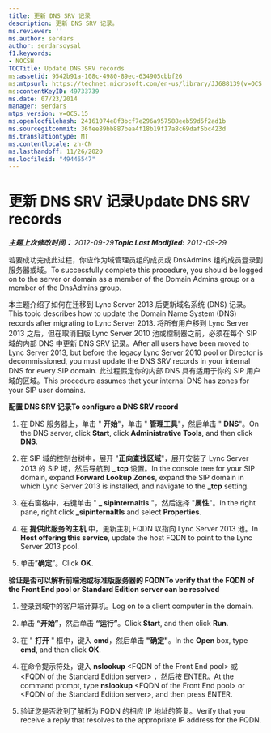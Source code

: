 ```yaml
---
title: 更新 DNS SRV 记录
description: 更新 DNS SRV 记录。
ms.reviewer: ''
ms.author: serdars
author: serdarsoysal
f1.keywords:
- NOCSH
TOCTitle: Update DNS SRV records
ms:assetid: 9542b91a-108c-4980-89ec-634905cbbf26
ms:mtpsurl: https://technet.microsoft.com/en-us/library/JJ688139(v=OCS.15)
ms:contentKeyID: 49733739
ms.date: 07/23/2014
manager: serdars
mtps_version: v=OCS.15
ms.openlocfilehash: 24161074e8f3bcf7e296a957588eeb59d5f2ad1b
ms.sourcegitcommit: 36fee89bb887bea4f18b19f17a8c69daf5bc423d
ms.translationtype: MT
ms.contentlocale: zh-CN
ms.lasthandoff: 11/26/2020
ms.locfileid: "49446547"
---
```

# <a name="update-dns-srv-records"></a><span data-ttu-id="cfbc4-103">更新 DNS SRV 记录</span><span class="sxs-lookup"><span data-stu-id="cfbc4-103">Update DNS SRV records</span></span>

<div data-xmlns="http://www.w3.org/1999/xhtml">

<div class="topic" data-xmlns="http://www.w3.org/1999/xhtml" data-msxsl="urn:schemas-microsoft-com:xslt" data-cs="https://msdn.microsoft.com/">

<div data-asp="https://msdn2.microsoft.com/asp">



</div>

<div id="mainSection">

<div id="mainBody"><span data-ttu-id="cfbc4-104">

<span> </span></span><span class="sxs-lookup"><span data-stu-id="cfbc4-104">

<span> </span></span></span>

<span data-ttu-id="cfbc4-105">_**主题上次修改时间：** 2012-09-29_</span><span class="sxs-lookup"><span data-stu-id="cfbc4-105">_**Topic Last Modified:** 2012-09-29_</span></span>

<span data-ttu-id="cfbc4-106">若要成功完成此过程，你应作为域管理员组的成员或 DnsAdmins 组的成员登录到服务器或域。</span><span class="sxs-lookup"><span data-stu-id="cfbc4-106">To successfully complete this procedure, you should be logged on to the server or domain as a member of the Domain Admins group or a member of the DnsAdmins group.</span></span>

<span data-ttu-id="cfbc4-107">本主题介绍了如何在迁移到 Lync Server 2013 后更新域名系统 (DNS) 记录。</span><span class="sxs-lookup"><span data-stu-id="cfbc4-107">This topic describes how to update the Domain Name System (DNS) records after migrating to Lync Server 2013.</span></span> <span data-ttu-id="cfbc4-108">将所有用户移到 Lync Server 2013 之后，但在取消旧版 Lync Server 2010 池或控制器之前，必须在每个 SIP 域的内部 DNS 中更新 DNS SRV 记录。</span><span class="sxs-lookup"><span data-stu-id="cfbc4-108">After all users have been moved to Lync Server 2013, but before the legacy Lync Server 2010 pool or Director is decommissioned, you must update the DNS SRV records in your internal DNS for every SIP domain.</span></span> <span data-ttu-id="cfbc4-109">此过程假定你的内部 DNS 具有适用于你的 SIP 用户域的区域。</span><span class="sxs-lookup"><span data-stu-id="cfbc4-109">This procedure assumes that your internal DNS has zones for your SIP user domains.</span></span>

<span data-ttu-id="cfbc4-110">**配置 DNS SRV 记录**</span><span class="sxs-lookup"><span data-stu-id="cfbc4-110">**To configure a DNS SRV record**</span></span>

1.  <span data-ttu-id="cfbc4-111">在 DNS 服务器上，单击 " **开始**"，单击 " **管理工具**"，然后单击 " **DNS**"。</span><span class="sxs-lookup"><span data-stu-id="cfbc4-111">On the DNS server, click **Start**, click **Administrative Tools**, and then click **DNS**.</span></span>

2.  <span data-ttu-id="cfbc4-112">在 SIP 域的控制台树中，展开 "**正向查找区域**"，展开安装了 Lync Server 2013 的 SIP 域，然后导航到 **\_ tcp** 设置。</span><span class="sxs-lookup"><span data-stu-id="cfbc4-112">In the console tree for your SIP domain, expand **Forward Lookup Zones**, expand the SIP domain in which Lync Server 2013 is installed, and navigate to the **\_tcp** setting.</span></span>

3.  <span data-ttu-id="cfbc4-113">在右窗格中，右键单击 " **\_ sipinternaltls** "，然后选择 "**属性**"。</span><span class="sxs-lookup"><span data-stu-id="cfbc4-113">In the right pane, right click **\_sipinternaltls** and select **Properties**.</span></span>

4.  <span data-ttu-id="cfbc4-114">在 **提供此服务的主机** 中，更新主机 FQDN 以指向 Lync Server 2013 池。</span><span class="sxs-lookup"><span data-stu-id="cfbc4-114">In **Host offering this service**, update the host FQDN to point to the Lync Server 2013 pool.</span></span>

5.  <span data-ttu-id="cfbc4-115">单击“**确定**”。</span><span class="sxs-lookup"><span data-stu-id="cfbc4-115">Click **OK**.</span></span>

<span data-ttu-id="cfbc4-116">**验证是否可以解析前端池或标准版服务器的 FQDN**</span><span class="sxs-lookup"><span data-stu-id="cfbc4-116">**To verify that the FQDN of the Front End pool or Standard Edition server can be resolved**</span></span>

1.  <span data-ttu-id="cfbc4-117">登录到域中的客户端计算机。</span><span class="sxs-lookup"><span data-stu-id="cfbc4-117">Log on to a client computer in the domain.</span></span>

2.  <span data-ttu-id="cfbc4-118">单击 **“开始”**，然后单击 **“运行”**。</span><span class="sxs-lookup"><span data-stu-id="cfbc4-118">Click **Start**, and then click **Run**.</span></span>

3.  <span data-ttu-id="cfbc4-119">在 " **打开** " 框中，键入 **cmd**，然后单击 **"确定"**。</span><span class="sxs-lookup"><span data-stu-id="cfbc4-119">In the **Open** box, type **cmd**, and then click **OK**.</span></span>

4.  <span data-ttu-id="cfbc4-120">在命令提示符处，键入 **nslookup** \<FQDN of the Front End pool\> 或 \<FQDN of the Standard Edition server\> ，然后按 ENTER。</span><span class="sxs-lookup"><span data-stu-id="cfbc4-120">At the command prompt, type **nslookup** \<FQDN of the Front End pool\> or \<FQDN of the Standard Edition server\>, and then press ENTER.</span></span>

5.  <span data-ttu-id="cfbc4-121">验证您是否收到了解析为 FQDN 的相应 IP 地址的答复。</span><span class="sxs-lookup"><span data-stu-id="cfbc4-121">Verify that you receive a reply that resolves to the appropriate IP address for the FQDN.</span></span>

<span data-ttu-id="cfbc4-122"></div>

<span> </span>

</div>

</div>

</span><span class="sxs-lookup"><span data-stu-id="cfbc4-122"></div>

<span> </span>

</div>

</div>

</span></span></div>

